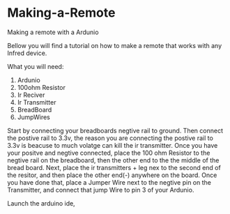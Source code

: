 # Making-a-Remote
Making a remote with a Ardunio 

Bellow you will find a tutorial on how to make a remote that works with any Infred device. 

What you will need: 

1. Ardunio 
2. 100ohm Resistor
3. Ir Reciver 
4. Ir Transmitter
5. BreadBoard 
5. JumpWires

Start by connecting your breadboards negtive rail to ground. Then connect the postive rail to 3.3v, the reason you are connecting the postive rail to 3.3v is beacuse to much volatge can kill the ir transmitter. Once you have your positve and negtive connected, place the 100 ohm Resistor to the negtive rail on the breadboard, then the other end to the the middle of the bread board. Next, place the ir transmitters + leg nex to the second end of the resitor, and then place the other end(-) anywhere on the board. Once you have done that, place a Jumper Wire next to the negtive pin on the Transmitter, and connect that jump Wire to pin 3 of your Ardunio. 

Launch the arduino ide, 
